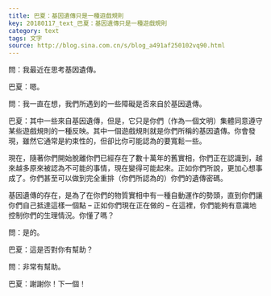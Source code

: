 ```yaml
---
title: 巴夏：基因遺傳只是一種遊戲規則
key: 20180117_text_巴夏：基因遺傳只是一種遊戲規則
category: text
tags: 文字
source: http://blog.sina.com.cn/s/blog_a491af250102vq90.html
---
```


問：我最近在思考基因遺傳。

巴夏：嗯。

問：我一直在想，我們所遇到的一些障礙是否來自於基因遺傳。

巴夏：其中一些來自基因遺傳，但是，它只是你們（作為一個文明）集體同意遵守某些遊戲規則的一種反映。其中一個遊戲規則就是你們所稱的基因遺傳。你會發現，雖然它通常是約束性的，但卻比你可能認為的要寬鬆一些。

現在，隨著你們開始脫離你們已經存在了數十萬年的舊實相，你們正在認識到，越來越多原來被認為不可能的事情，現在變得可能起來。正如你們所說，更加心想事成了。你們甚至可以做到完全重排（你們所認為的）你們的遺傳密碼。

基因遺傳的存在，是為了在你們的物質實相中有一種自動運作的勢頭，直到你們讓你們自己抵達這樣一個點 – 正如你們現在正在做的 – 在這裡，你們能夠有意識地控制你們的生理情況。你懂了嗎？

問：是的。

巴夏：這是否對你有幫助？

問：非常有幫助。

巴夏：謝謝你！下一個！
